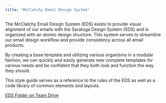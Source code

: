```yaml
---
title: "McClatchy Email Design System"
---
```


The McClatchy Email Design System (EDS) exists to provide visual alignment of our emails with the Saratoga Design System (SDS) and is organized with an atomic design structure. This system serves to streamline our email design workflow and provide consistency across all email products.

By creating a base template and utilizing various organisms in a modular fashion, we can quickly and easily generate new complete templates for various needs and be confident that they both look and function the way they should.

This style guide serves as a reference to the rules of the EDS as well as a code library of common elements and layouts.

<a class="button big promo" target="_blank" href="https://drive.google.com/drive/folders/1F-WvqYcw530VoMNRScPsy_5NyEWKtHFq">EDS Folder on Team Drive</a>
